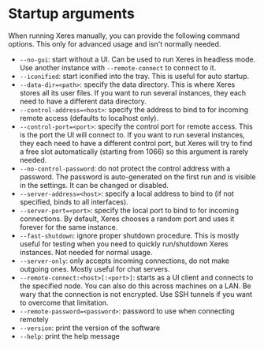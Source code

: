 # Startup arguments

When running Xeres manually, you can provide the following command options. This only for advanced usage and isn't normally needed.

- `--no-gui`: start without a UI. Can be used to run Xeres in headless mode. Use another instance with `--remote-connect` to connect to it.
- `--iconified`: start iconified into the tray. This is useful for auto startup.
- `--data-dir=<path>`: specify the data directory. This is where Xeres stores all its user files. If you want to run several instances, they each need to have a different data directory.
- `--control-address=<host>`: specify the address to bind to for incoming remote access (defaults to localhost only).
- `--control-port=<port>`: specify the control port for remote access. This is the port the UI will connect to. If you want to run several instances, they each need to have a different control port, but Xeres will try to find a free slot automatically (starting from 1066) so this argument is rarely needed.
- `--no-control-password`: do not protect the control address with a password. The password is auto-generated on the first run and is visible in the settings. It can be changed or disabled.
- `--server-address=<host>`: specify a local address to bind to (if not specified, binds to all interfaces).
- `--server-port=<port>`: specify the local port to bind to for incoming connections. By default, Xeres chooses a random port and uses it forever for the same instance.
- `--fast-shutdown`: ignore proper shutdown procedure. This is mostly useful for testing when you need to quickly run/shutdown Xeres instances. Not needed for normal usage.
- `--server-only`: only accepts incoming connections, do not make outgoing ones. Mostly useful for chat servers.
- `--remote-connect:<host>[:<port>]`: starts as a UI client and connects to the specified node. You can also do this across machines on a LAN. Be wary that the connection is not encrypted. Use SSH tunnels if you want to overcome that limitation.
- `--remote-password=<password>`: password to use when connecting remotely
- `--version`: print the version of the software
- `--help`: print the help message